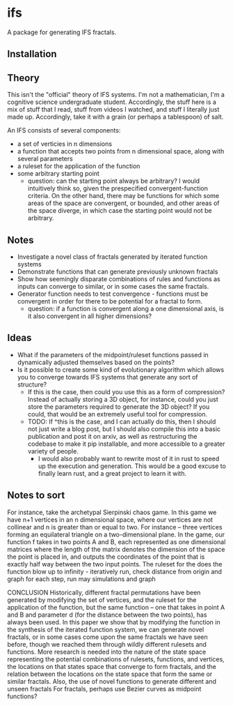 # ifs

A package for generating IFS fractals.

## Installation

## Theory

This isn't the "official" theory of IFS systems. I'm not a mathematician, I'm a cognitive science undergraduate student. Accordingly, the stuff here is a mix of stuff that I read, stuff from videos I watched, and stuff I literally just made up. Accordingly, take it with a grain (or perhaps a tablespoon) of salt.

An IFS consists of several components:

* a set of verticies in n dimensions
* a function that accepts two points from n dimensional space, along with several parameters
* a ruleset for the application of the function
* some arbitrary starting point
  + question: can the starting point always be arbitrary? I would intuitively think so, given the prespecified convergent-function criteria. On the other hand, there may be functions for which some areas of the space are convergent, or bounded, and other areas of the space diverge, in which case the starting point would not be arbitrary.

## Notes

* Investigate a novel class of fractals generated by iterated function systems
* Demonstrate functions that can generate previously unknown fractals
* Show how seemingly disparate combinations of rules and functions as inputs can converge to similar, or in some cases the same fractals.
* Generator function needs to test convergence - functions must be convergent in order for there to be potential for a fractal to form.
  + question: if a function is convergent along a one dimensional axis, is it also convergent in all higher dimensions?

## Ideas

* What if the parameters of the midpoint/ruleset functions passed in dynamically adjusted themselves based on the points?
* Is it possible to create some kind of evolutionary algorithm which allows you to converge towards IFS systems that generate any sort of structure?
  + If this is the case, then could you use this as a form of compression? Instead of actually storing a 3D object, for instance, could you just store the parameters required to generate the 3D object? If you could, that would be an extremely useful tool for compression.
  + TODO: If ^this is the case, and I can actually do this, then I should not just write a blog post, but I should also compile this into a basic publication and post it on arxiv, as well as restructuring the codebase to make it pip installable, and more accessible to a greater variety of people.
    - I would also probably want to rewrite most of it in rust to speed up the execution and generation. This would be a good excuse to finally learn rust, and a great project to learn it with.

## Notes to sort

For instance, take the archetypal Sierpinski chaos game.
In this game we have n+1 vertices in an n dimensional space, where our vertices are not collinear and n is greater than or equal to two. For instance – three vertices forming an equilateral triangle on a two-dimensional plane.
In the game, our function f takes in two points A and B, each represented as one dimensional matrices where the length of the matrix denotes the dimension of the space the point is placed in, and outputs the coordinates of the point that is exactly half way between the two input points.
The ruleset for the
does the function blow up to infinity - iteratively run, check distance from origin and graph for each step, run may simulations and graph

CONCLUSION
Historically, different fractal permutations have been generated by modifying the set of vertices, and the ruleset for the application of the function, but the same function – one that takes in point A and B and parameter d (for the distance between the two points), has always been used. In this paper we show that by modifying the function in the synthesis of the iterated function system, we can generate novel fractals, or in some cases come upon the same fractals we have seen before, though we reached them through wildly different rulesets and functions.
More research is needed into the nature of the state space representing the potential combinations of rulesets, functions, and vertices, the locations on that states space that converge to form fractals, and the relation between the locations on the state space that form the same or similar fractals. Also, the use of novel functions to generate different and unseen fractals
For fractals, perhaps use Bezier curves as midpoint functions?
